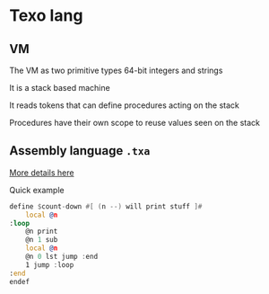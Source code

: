 # Texo lang

## VM

The VM as two primitive types 64-bit integers and strings

It is a stack based machine

It reads tokens that can define procedures acting on the stack

Procedures have their own scope to reuse values seen on the stack

## Assembly language `.txa`

[More details here](./txa/README.md)

Quick example

```asm
define $count-down #[ (n --) will print stuff ]#
    local @n
:loop
    @n print
    @n 1 sub
    local @n
    @n 0 lst jump :end
    1 jump :loop
:end
endef
```

